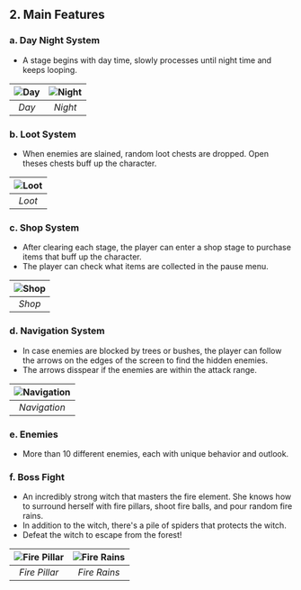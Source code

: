 ## 2. Main Features

### a. Day Night System

- A stage begins with day time, slowly processes until night time and keeps looping.

| ![Day](/projects/verloren/feature/feature%20day%20night%20system%201.png) | ![Night](/projects/verloren/feature/feature%20day%20night%20system%202.png) |
| :-----------------------------------------------------------------------: | :-------------------------------------------------------------------------: |
|                                   _Day_                                   |                                   _Night_                                   |

### b. Loot System

- When enemies are slained, random loot chests are dropped. Open theses chests buff up the character.

| ![Loot](/projects/verloren/feature/feature%20loot.png) |
| :----------------------------------------------------: |
|                         _Loot_                         |

### c. Shop System

- After clearing each stage, the player can enter a shop stage to purchase items that buff up the character.
- The player can check what items are collected in the pause menu.

| ![Shop](/projects/verloren/feature/feature%20shop.png) |
| :----------------------------------------------------: |
|                         _Shop_                         |

### d. Navigation System

- In case enemies are blocked by trees or bushes, the player can follow the arrows on the edges of the screen to find the hidden enemies.
- The arrows disspear if the enemies are within the attack range.

| ![Navigation](/projects/verloren/feature/feature%20navigation.gif) |
| :----------------------------------------------------------------: |
|                            _Navigation_                            |

### e. Enemies

- More than 10 different enemies, each with unique behavior and outlook.

### f. Boss Fight

- An incredibly strong witch that masters the fire element. She knows how to surround herself with fire pillars, shoot fire balls, and pour random fire rains.
- In addition to the witch, there's a pile of spiders that protects the witch.
- Defeat the witch to escape from the forest!

| ![Fire Pillar](/projects/verloren/feature/feature%20boss%20fight%201.png) | ![Fire Rains](/projects/verloren/feature/feature%20boss%20fight%202.png) |
| :-----------------------------------------------------------------------: | :----------------------------------------------------------------------: |
|                               _Fire Pillar_                               |                               _Fire Rains_                               |
